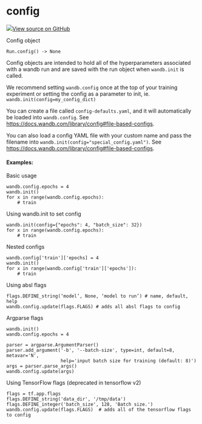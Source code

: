 # config

<!-- Insert buttons and diff -->


[![](https://www.tensorflow.org/images/GitHub-Mark-32px.png)View source on GitHub](https://www.github.com/wandb/client/tree/master/wandb/sdk/wandb_config.py#L24-L263)




Config object

<pre><code>Run.config() -> None</code></pre>



<!-- Placeholder for "Used in" -->

Config objects are intended to hold all of the hyperparameters associated with
a wandb run and are saved with the run object when `wandb.init` is called.

We recommend setting `wandb.config` once at the top of your training experiment or
setting the config as a parameter to init, ie. `wandb.init(config=my_config_dict)`

You can create a file called `config-defaults.yaml`, and it will automatically be
loaded into `wandb.config`. See https://docs.wandb.com/library/config#file-based-configs.

You can also load a config YAML file with your custom name and pass the filename
into `wandb.init(config="special_config.yaml")`.
See https://docs.wandb.com/library/config#file-based-configs.

#### Examples:

Basic usage
```
wandb.config.epochs = 4
wandb.init()
for x in range(wandb.config.epochs):
    # train
```

Using wandb.init to set config
```
wandb.init(config={"epochs": 4, "batch_size": 32})
for x in range(wandb.config.epochs):
    # train
```

Nested configs
```
wandb.config['train']['epochs] = 4
wandb.init()
for x in range(wandb.config['train']['epochs']):
    # train
```

Using absl flags
```
flags.DEFINE_string(‘model’, None, ‘model to run’) # name, default, help
wandb.config.update(flags.FLAGS) # adds all absl flags to config
```

Argparse flags
```
wandb.init()
wandb.config.epochs = 4

parser = argparse.ArgumentParser()
parser.add_argument('-b', '--batch-size', type=int, default=8, metavar='N',
                    help='input batch size for training (default: 8)')
args = parser.parse_args()
wandb.config.update(args)
```

Using TensorFlow flags (deprecated in tensorflow v2)
```
flags = tf.app.flags
flags.DEFINE_string('data_dir', '/tmp/data')
flags.DEFINE_integer('batch_size', 128, 'Batch size.')
wandb.config.update(flags.FLAGS)  # adds all of the tensorflow flags to config
```
